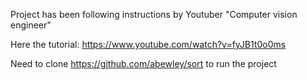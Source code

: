Project has been following instructions by Youtuber "Computer vision engineer"


Here the tutorial: https://www.youtube.com/watch?v=fyJB1t0o0ms


Need to clone https://github.com/abewley/sort to run the project

